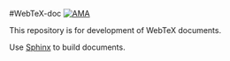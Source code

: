 #WebTeX-doc
[![AMA](https://img.shields.io/badge/ask%20me-anything-0e7fc0.svg)](https://github.com/trileg/ama)

This repository is for development of WebTeX documents.

Use [Sphinx](https://github.com/sphinx-doc/sphinx/) to build documents.
